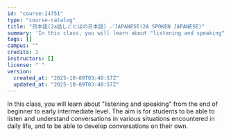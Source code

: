 ```yaml
---
id: "course:24751"
type: "course-catalog"
title: "日本語(2a話しことばの日本語) ／JAPANESE(2A SPOKEN JAPANESE)"
summary: 'In this class, you will learn about "listening and speaking" from the end of beginner to early intermediate level. The a…'
tags: []
campus: ""
credits: 1
instructors: []
license: " "
version:
  created_at: "2025-10-09T03:48:57Z"
  updated_at: "2025-10-09T03:48:57Z"
---
```


In this class, you will learn about "listening and speaking" from the end of beginner to early intermediate level. The aim is for students to be able to listen and understand conversations in various situations encountered in daily life, and to be able to develop conversations on their own.

